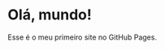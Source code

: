 <!DOCTYPE html>
<html lang="pt-BR">
  <head>
    <meta charset="UTF-8" />
    <title>Meu Primeiro Site</title>
  </head>
  <body>
    <h1>Olá, mundo!</h1>
    <p>Esse é o meu primeiro site no GitHub Pages.</p>
  </body>
</html>
